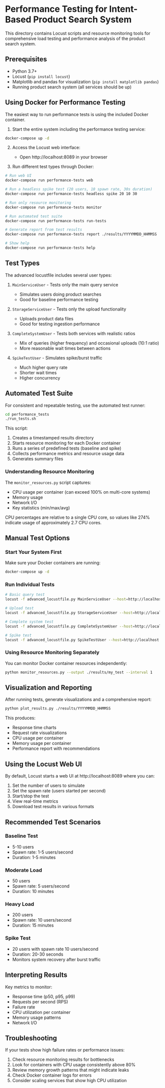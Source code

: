 # Performance Testing for Intent-Based Product Search System

This directory contains Locust scripts and resource monitoring tools for comprehensive load testing and performance analysis of the product search system.

## Prerequisites

- Python 3.7+
- Locust (`pip install locust`)
- Matplotlib and pandas for visualization (`pip install matplotlib pandas`)
- Running product search system (all services should be up)

## Using Docker for Performance Testing

The easiest way to run performance tests is using the included Docker container.

1. Start the entire system including the performance testing service:

```bash
docker-compose up -d
```

2. Access the Locust web interface:

   - Open http://localhost:8089 in your browser

3. Run different test types through Docker:

```bash
# Run web UI
docker-compose run performance-tests web

# Run a headless spike test (20 users, 10 spawn rate, 30s duration)
docker-compose run performance-tests headless spike 20 10 30

# Run only resource monitoring
docker-compose run performance-tests monitor

# Run automated test suite
docker-compose run performance-tests run-tests

# Generate report from test results
docker-compose run performance-tests report ./results/YYYYMMDD_HHMMSS

# Show help
docker-compose run performance-tests help
```

## Test Types

The advanced locustfile includes several user types:

1. `MainServiceUser` - Tests only the main query service

   - Simulates users doing product searches
   - Good for baseline performance testing

2. `StorageServiceUser` - Tests only the upload functionality

   - Uploads product data files
   - Good for testing ingestion performance

3. `CompleteSystemUser` - Tests both services with realistic ratios

   - Mix of queries (higher frequency) and occasional uploads (10:1 ratio)
   - More reasonable wait times between actions

4. `SpikeTestUser` - Simulates spike/burst traffic
   - Much higher query rate
   - Shorter wait times
   - Higher concurrency

## Automated Test Suite

For consistent and repeatable testing, use the automated test runner:

```bash
cd performance_tests
./run_tests.sh
```

This script:

1. Creates a timestamped results directory
2. Starts resource monitoring for each Docker container
3. Runs a series of predefined tests (baseline and spike)
4. Collects performance metrics and resource usage data
5. Generates summary files

### Understanding Resource Monitoring

The `monitor_resources.py` script captures:

- CPU usage per container (can exceed 100% on multi-core systems)
- Memory usage
- Network I/O
- Key statistics (min/max/avg)

CPU percentages are relative to a single CPU core, so values like 274% indicate usage of approximately 2.7 CPU cores.

## Manual Test Options

### Start Your System First

Make sure your Docker containers are running:

```bash
docker-compose up -d
```

### Run Individual Tests

```bash
# Basic query test
locust -f advanced_locustfile.py MainServiceUser --host=http://localhost:8000

# Upload test
locust -f advanced_locustfile.py StorageServiceUser --host=http://localhost:8000

# Complete system test
locust -f advanced_locustfile.py CompleteSystemUser --host=http://localhost:8000

# Spike test
locust -f advanced_locustfile.py SpikeTestUser --host=http://localhost:8000
```

### Using Resource Monitoring Separately

You can monitor Docker container resources independently:

```bash
python monitor_resources.py --output ./results/my_test --interval 1
```

## Visualization and Reporting

After running tests, generate visualizations and a comprehensive report:

```bash
python plot_results.py ./results/YYYYMMDD_HHMMSS
```

This produces:

- Response time charts
- Request rate visualizations
- CPU usage per container
- Memory usage per container
- Performance report with recommendations

## Using the Locust Web UI

By default, Locust starts a web UI at http://localhost:8089 where you can:

1. Set the number of users to simulate
2. Set the spawn rate (users started per second)
3. Start/stop the test
4. View real-time metrics
5. Download test results in various formats

## Recommended Test Scenarios

### Baseline Test

- 5-10 users
- Spawn rate: 1-5 users/second
- Duration: 1-5 minutes

### Moderate Load

- 50 users
- Spawn rate: 5 users/second
- Duration: 10 minutes

### Heavy Load

- 200 users
- Spawn rate: 10 users/second
- Duration: 15 minutes

### Spike Test

- 20 users with spawn rate 10 users/second
- Duration: 20-30 seconds
- Monitors system recovery after burst traffic

## Interpreting Results

Key metrics to monitor:

- Response time (p50, p95, p99)
- Requests per second (RPS)
- Failure rate
- CPU utilization per container
- Memory usage patterns
- Network I/O

## Troubleshooting

If your tests show high failure rates or performance issues:

1. Check resource monitoring results for bottlenecks
2. Look for containers with CPU usage consistently above 80%
3. Review memory growth patterns that might indicate leaks
4. Check Docker container logs for errors
5. Consider scaling services that show high CPU utilization
